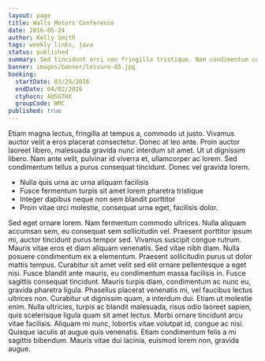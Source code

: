 ```yaml
---
layout: page
title: Walls Motors Conference
date: 2016-05-24
author: Kelly Smith
tags: weekly links, java
status: published
summary: Sed tincidunt orci non fringilla tristique. Nam condimentum congue cursus.
banner: images/banner/leisure-05.jpg
booking:
  startDate: 03/29/2016
  endDate: 04/02/2016
  ctyhocn: AUSGTHX
  groupCode: WMC
published: true
---
```

Etiam magna lectus, fringilla at tempus a, commodo ut justo. Vivamus auctor velit a eros placerat consectetur. Donec at leo ante. Proin auctor laoreet libero, malesuada gravida nunc interdum sit amet. Ut ut dignissim libero. Nam ante velit, pulvinar id viverra et, ullamcorper ac lorem. Sed condimentum tellus a purus consequat tincidunt. Donec vel gravida lorem.

* Nulla quis urna ac urna aliquam facilisis
* Fusce fermentum turpis sit amet lorem pharetra tristique
* Integer dapibus neque non sem blandit porttitor
* Proin vitae orci molestie, consequat urna eget, facilisis dolor.

Sed eget ornare lorem. Nam fermentum commodo ultrices. Nulla aliquam accumsan sem, eu consequat sem sollicitudin vel. Praesent porttitor ipsum mi, auctor tincidunt purus tempor sed. Vivamus suscipit congue rutrum. Mauris vitae eros et diam aliquam venenatis. Sed vitae nibh diam. Nulla posuere condimentum ex a elementum. Praesent sollicitudin purus ut dolor mattis tempus. Curabitur sit amet velit sed elit ornare pellentesque a eget nisi. Fusce blandit ante mauris, eu condimentum massa facilisis in. Fusce sagittis consequat tincidunt.
Mauris turpis diam, condimentum ac nunc eu, gravida pharetra ligula. Phasellus placerat venenatis mi, vel faucibus lectus ultrices non. Curabitur ut dignissim quam, a interdum dui. Etiam ut molestie enim. Nulla ultricies, turpis ac blandit malesuada, risus odio laoreet sapien, quis scelerisque ligula quam sit amet lectus. Morbi ornare tincidunt arcu vitae facilisis. Aliquam mi nunc, lobortis vitae volutpat id, congue ac nisi. Quisque iaculis at augue quis venenatis. Etiam condimentum felis a mi sagittis bibendum. Mauris vitae dui lacinia, euismod lorem non, gravida augue.
